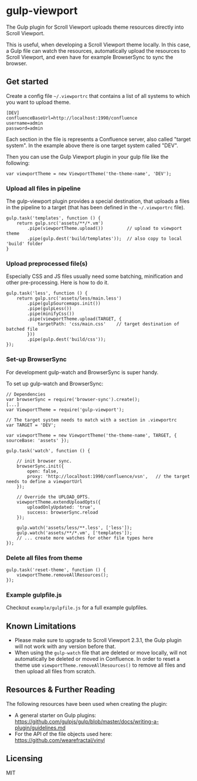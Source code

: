 # gulp-viewport

The Gulp plugin for Scroll Viewport uploads theme resources directly into Scroll Viewport.

This is useful, when developing a Scroll Viewport theme locally. In this case, a Gulp file 
can watch the resources, automatically upload the resources to Scroll Viewport, and even have 
for example BrowserSync to sync the browser.

## Get started

Create a config file ``~/.viewportrc`` that contains a list of all systems to which you want
to upload theme.

    [DEV]
    confluenceBaseUrl=http://localhost:1990/confluence
    username=admin
    password=admin
    
Each section in the file is represents a Confluence server, also called "target system". 
In the example above there is one target system called "DEV".                                                                    

Then you can use the Gulp Viewport plugin in your gulp file like the following:

    var viewportTheme = new ViewportTheme('the-theme-name', 'DEV');
 
 
### Upload all files in pipeline

The gulp-viewport plugin provides a special destination, that uploads a files in the 
pipeline to a target (that has been defined in the ``~/.viewportrc`` file). 

    gulp.task('templates', function () {
        return gulp.src('assets/**/*.vm')
            .pipe(viewportTheme.upload())         // upload to viewport theme
            .pipe(gulp.dest('build/templates'));  // also copy to local 'build' folder
    }


### Upload preprocessed file(s)

Especially CSS and JS files usually need some batching, minification and other pre-processing.
Here is how to do it.

    gulp.task('less', function () {
        return gulp.src('assets/less/main.less')
            .pipe(gulpSourcemaps.init())
            .pipe(gulpLess())
            .pipe(minifyCss())
            .pipe(viewportTheme.upload(TARGET, {
                targetPath: 'css/main.css'    // target destination of batched file    
            }))
            .pipe(gulp.dest('build/css'));
    });


### Set-up BrowserSync

For development gulp-watch and BrowserSync is super handy.

To set up gulp-watch and BrowserSync:

    // Dependencies 
    var browserSync = require('browser-sync').create();
    [...]
    var ViewportTheme = require('gulp-viewport');

    // The target system needs to match with a section in .viewportrc
    var TARGET = 'DEV';
    
    var viewportTheme = new ViewportTheme('the-theme-name', TARGET, { sourceBase: 'assets' });
    
    gulp.task('watch', function () {
    
        // init browser sync.
        browserSync.init({
            open: false,
            proxy: 'http://localhost:1990/confluence/vsn',   // the target needs to define a viewportUrl
        });
    
        // Override the UPLOAD_OPTS.
        viewportTheme.extendUploadOpts({
            uploadOnlyUpdated: 'true',
            success: browserSync.reload
        });
    
        gulp.watch('assets/less/**.less', ['less']);
        gulp.watch('assets/**/*.vm', ['templates']);
        // ... create more watches for other file types here
    });


### Delete all files from theme

    gulp.task('reset-theme', function () {
        viewportTheme.removeAllResources();
    });

    
### Example gulpfile.js

Checkout ``example/gulpfile.js`` for a full example gulpfiles.


## Known Limitations

* Please make sure to upgrade to Scroll Viewport 2.3.1, the Gulp plugin will
  not work with any version before that.  
* When using the ``gulp-watch`` file that are deleted or move locally, will
  not automatically be deleted or moved in Confluence. In order to reset a theme
  use ``viewportTheme.removeAllResources()`` to remove all files and then 
  upload all files from scratch.


## Resources & Further Reading

The following resources have been used when creating the plugin:

* A general starter on Gulp plugins: https://github.com/gulpjs/gulp/blob/master/docs/writing-a-plugin/guidelines.md
* For the API of the file objects used here: https://github.com/wearefractal/vinyl


## Licensing

MIT
